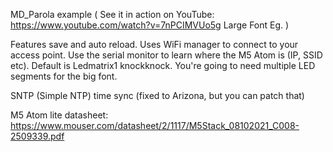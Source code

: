 MD_Parola example ( See it in action on YouTube: https://www.youtube.com/watch?v=7nPCIMVUo5g Large Font Eg. )

Features save and auto reload. Uses WiFi manager to connect to your access point. Use the serial monitor to learn where the M5 Atom is (IP, SSID etc). Default is Ledmatrix1 knockknock. You're going to need multiple LED segments for the big font.

SNTP (Simple NTP) time sync (fixed to Arizona, but you can patch that)

M5 Atom lite datasheet: https://www.mouser.com/datasheet/2/1117/M5Stack_08102021_C008-2509339.pdf
